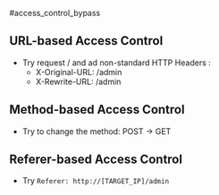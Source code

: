 #access_control_bypass

## URL-based Access Control
- Try request / and ad non-standard HTTP Headers :  
	- X-Original-URL: /admin
	- X-Rewrite-URL: /admin

## Method-based Access Control
- Try to change the method: POST -> GET

## Referer-based Access Control
- Try `Referer: http://[TARGET_IP]/admin`